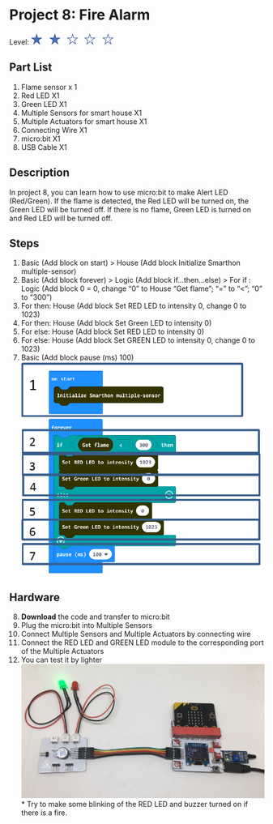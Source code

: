 # Project 8:  Fire Alarm
Level: ![level](images/level2.png)
## Part List
1. Flame sensor x 1
2. Red LED X1
3. Green LED X1
4. Multiple Sensors for smart house X1
5. Multiple Actuators for smart house X1
6. Connecting Wire X1
7. micro:bit X1
8. USB Cable X1

## Description
In project 8, you can learn how to use micro:bit to make Alert LED (Red/Green). If the flame is detected, the Red LED will be turned on, the Green LED will be turned off. If there is no flame, Green LED is turned on and Red LED will be turned off.

## Steps
1. Basic (Add block on start) > House (Add block Initialize Smarthon multiple-sensor)
2. Basic (Add block forever) > Logic (Add block if…then…else) > For if : Logic (Add block 0 = 0, change “0” to House “Get flame”; “=” to “<”; “0” to “300”)
3. For then: House (Add block Set RED LED to intensity 0, change 0 to 1023)
4. For then: House (Add block Set Green LED to intensity 0)
5. For else: House (Add block Set RED LED to intensity 0)
6. For else: House (Add block Set GREEN LED to intensity 0, change 0 to 1023)
7. Basic (Add block pause (ms) 100)
![auto_fit](images/P8_1.png)

## Hardware
8. **Download** the code and transfer to micro:bit
9. Plug the micro:bit into Multiple Sensors
10. Connect Multiple Sensors and Multiple Actuators by connecting wire
11. Connect the RED LED and GREEN LED module to the corresponding port of the Multiple Actuators
12. You can test it by lighter
![auto_fit](images/P8_2.png)
<span id="remarks" >* Try to make some blinking of the RED LED and buzzer turned on if there is a fire.</span>